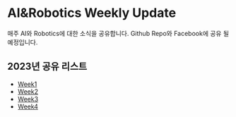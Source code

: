 # AI&Robotics Weekly Update
 매주 AI와 Robotics에 대한 소식을 공유합니다.
 Github Repo와 Facebook에 공유 될 예정입니다. 

## 2023년 공유 리스트
* [Week1](https://github.com/ai-robotics-kr/AI-Robotics-Weekly-Update/issues/1)
* [Week2](https://github.com/ai-robotics-kr/AI-Robotics-Weekly-Update/issues/2)
* [Week3](https://github.com/ai-robotics-kr/AI-Robotics-Weekly-Update/issues/3)
* [Week4](https://github.com/ai-robotics-kr/AI-Robotics-Weekly-Update/issues/6)
